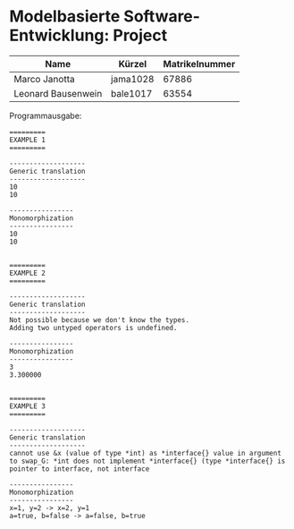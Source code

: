 # Modelbasierte Software-Entwicklung: Project

| Name | Kürzel | Matrikelnummer |
| ---- | ------ | -------------- |
| Marco Janotta | jama1028 | 67886 |
| Leonard Bausenwein | bale1017 | 63554 |

Programmausgabe:
```
=========
EXAMPLE 1
=========

-------------------
Generic translation
-------------------
10
10

----------------
Monomorphization
----------------
10
10


=========
EXAMPLE 2
=========

-------------------
Generic translation
-------------------
Not possible because we don't know the types.
Adding two untyped operators is undefined.

----------------
Monomorphization
----------------
3
3.300000


=========
EXAMPLE 3
=========

-------------------
Generic translation
-------------------
cannot use &x (value of type *int) as *interface{} value in argument to swap_G: *int does not implement *interface{} (type *interface{} is pointer to interface, not interface

----------------
Monomorphization
----------------
x=1, y=2 -> x=2, y=1
a=true, b=false -> a=false, b=true
```
